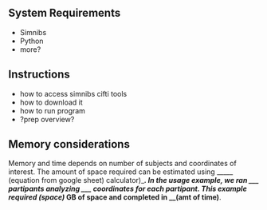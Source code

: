 ## System Requirements
- Simnibs 
- Python 
- more? 

## Instructions 
- how to access simnibs cifti tools 
- how to download it 
- how to run program 
- ?prep overview? 

## Memory considerations
Memory and time depends on number of subjects and coordinates of interest. The amount of space required can be estimated using _____ (equation from google sheet)  calculator)______. In the usage example, we ran ___ partipants analyzing ___ coordinates for each partipant. This example required _(space)__ GB of space and completed in __(amt of time)____. 

